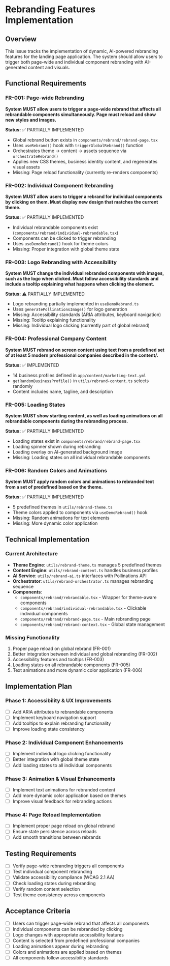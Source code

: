 # Rebranding Features Implementation

## Overview
This issue tracks the implementation of dynamic, AI-powered rebranding features for the landing page application. The system should allow users to trigger both page-wide and individual component rebranding with AI-generated content and visuals.

## Functional Requirements

### FR-001: Page-wide Rebranding
**System MUST allow users to trigger a page-wide rebrand that affects all rebrandable components simultaneously. Page must reload and show new styles and images.**

**Status:** ✅ PARTIALLY IMPLEMENTED
- Global rebrand button exists in `components/rebrand/rebrand-page.tsx`
- Uses `useRebrand()` hook with `triggerGlobalRebrand()` function
- Orchestrates theme → content → assets sequence via `orchestrateRebrand()`
- Applies new CSS themes, business identity content, and regenerates visual assets
- Missing: Page reload functionality (currently re-renders components)

### FR-002: Individual Component Rebranding
**System MUST allow users to trigger a rebrand for individual components by clicking on them. Must display new design that matches the current theme.**

**Status:** ✅ PARTIALLY IMPLEMENTED
- Individual rebrandable components exist (`components/rebrand/individual-rebrandable.tsx`)
- Components can be clicked to trigger rebranding
- Uses `useDemoRebrand()` hook for theme colors
- Missing: Proper integration with global theme state

### FR-003: Logo Rebranding with Accessibility
**System MUST change the individual rebranded components with images, such as the logo when clicked. Must follow accessibility standards and include a tooltip explaining what happens when clicking the element.**

**Status:** ⚠️ PARTIALLY IMPLEMENTED
- Logo rebranding partially implemented in `useDemoRebrand.ts`
- Uses `generatePollinationsImage()` for logo generation
- Missing: Accessibility standards (ARIA attributes, keyboard navigation)
- Missing: Tooltip explaining functionality
- Missing: Individual logo clicking (currently part of global rebrand)

### FR-004: Professional Company Content
**System MUST rebrand on screen content using text from a predefined set of at least 5 modern professional companies described in the content/.**

**Status:** ✅ IMPLEMENTED
- 14 business profiles defined in `app/content/marketing-text.yml`
- `getRandomBusinessProfile()` in `utils/rebrand-content.ts` selects randomly
- Content includes name, tagline, and description

### FR-005: Loading States
**System MUST show starting content, as well as loading animations on all rebrandable components during the rebranding process.**

**Status:** ✅ PARTIALLY IMPLEMENTED
- Loading states exist in `components/rebrand/rebrand-page.tsx`
- Loading spinner shown during rebranding
- Loading overlay on AI-generated background image
- Missing: Loading states on all individual rebrandable components

### FR-006: Random Colors and Animations
**System MUST apply random colors and animations to rebranded text from a set of predefined based on the theme.**

**Status:** ✅ PARTIALLY IMPLEMENTED
- 5 predefined themes in `utils/rebrand-theme.ts`
- Theme colors applied to components via `useDemoRebrand()` hook
- Missing: Random animations for text elements
- Missing: More dynamic color application

## Technical Implementation

### Current Architecture
- **Theme Engine**: `utils/rebrand-theme.ts` manages 5 predefined themes
- **Content Engine**: `utils/rebrand-content.ts` handles business profiles
- **AI Service**: `utils/rebrand-ai.ts` interfaces with Pollinations API
- **Orchestrator**: `utils/rebrand-orchestrator.ts` manages rebranding sequence
- **Components**: 
  - `components/rebrand/rebrandable.tsx` - Wrapper for theme-aware components
  - `components/rebrand/individual-rebrandable.tsx` - Clickable individual components
  - `components/rebrand/rebrand-page.tsx` - Main rebranding page
  - `components/rebrand/rebrand-context.tsx` - Global state management

### Missing Functionality
1. Proper page reload on global rebrand (FR-001)
2. Better integration between individual and global rebranding (FR-002)
3. Accessibility features and tooltips (FR-003)
4. Loading states on all rebrandable components (FR-005)
5. Text animations and more dynamic color application (FR-006)

## Implementation Plan

### Phase 1: Accessibility & UX Improvements
- [ ] Add ARIA attributes to rebrandable components
- [ ] Implement keyboard navigation support
- [ ] Add tooltips to explain rebranding functionality
- [ ] Improve loading state consistency

### Phase 2: Individual Component Enhancements
- [ ] Implement individual logo clicking functionality
- [ ] Better integration with global theme state
- [ ] Add loading states to all individual components

### Phase 3: Animation & Visual Enhancements
- [ ] Implement text animations for rebranded content
- [ ] Add more dynamic color application based on themes
- [ ] Improve visual feedback for rebranding actions

### Phase 4: Page Reload Implementation
- [ ] Implement proper page reload on global rebrand
- [ ] Ensure state persistence across reloads
- [ ] Add smooth transitions between rebrands

## Testing Requirements
- [ ] Verify page-wide rebranding triggers all components
- [ ] Test individual component rebranding
- [ ] Validate accessibility compliance (WCAG 2.1 AA)
- [ ] Check loading states during rebranding
- [ ] Verify random content selection
- [ ] Test theme consistency across components

## Acceptance Criteria
- [ ] Users can trigger page-wide rebrand that affects all components
- [ ] Individual components can be rebranded by clicking
- [ ] Logo changes with appropriate accessibility features
- [ ] Content is selected from predefined professional companies
- [ ] Loading animations appear during rebranding
- [ ] Colors and animations are applied based on themes
- [ ] All components follow accessibility standards
